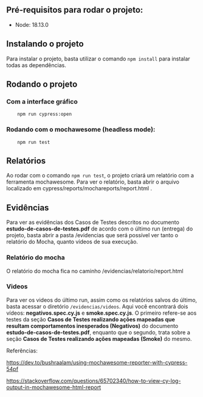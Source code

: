 ## Pré-requisitos para rodar o projeto:
-   Node: 18.13.0

## Instalando o projeto
Para instalar o projeto, basta utilizar o comando `npm install` para instalar todas as dependências.

## Rodando o projeto
### Com a interface gráfico

        npm run cypress:open

### Rodando com o mochawesome (headless mode):

        npm run test

## Relatórios
Ao rodar com o comando `npm run test`, o projeto criará um relatório com a ferramenta mochawesome. 
Para ver o relatório, basta abrir o arquivo localizado em cypress/reports/mochareports/report.html .

## Evidências
Para ver as evidências dos Casos de Testes descritos no documento **estudo-de-casos-de-testes.pdf** de acordo com o último run (entrega) do projeto, basta abrir a pasta /evidencias que será possível ver tanto o relatório do Mocha, quanto vídeos de sua execução.

### Relatório do mocha
O relatório do mocha fica no caminho /evidencias/relatorio/report.html

### Videos
Para ver os videos do último run, assim como os relatórios salvos do último, basta acessar o diretório `/evidencias/videos`. Aqui você encontrará dois vídeos: **negativos.spec.cy.js** e **smoke.spec.cy.js**. O primeiro refere-se aos testes da seção **Casos de Testes realizando ações mapeadas que resultam comportamentos inesperados (Negativos)** do documento **estudo-de-casos-de-testes.pdf**,  enquanto que o segundo, trata sobre a seção **Casos de Testes realizando ações mapeadas (Smoke)** do mesmo.

Referências: 

https://dev.to/bushraalam/using-mochawesome-reporter-with-cypress-54pf

https://stackoverflow.com/questions/65702340/how-to-view-cy-log-output-in-mochawesome-html-report